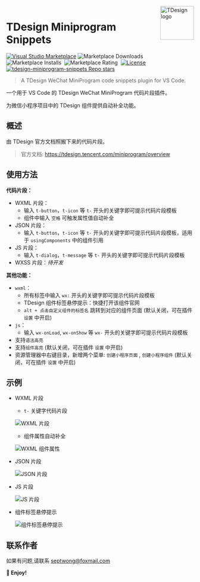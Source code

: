 <img align="right" width="90px" src="https://free2.yunpng.top/2024/10/17/6710e29ecc275.png" alt="TDesign logo" />

# TDesign Miniprogram Snippets

[![Visual Studio Marketplace](https://img.shields.io/visual-studio-marketplace/v/septwong.tdesign-miniprogram-snippets?color=brightgreen&label=Visual%20Studio%20Marketplace)](https://marketplace.visualstudio.com/items?itemName=septwong.tdesign-miniprogram-snippets)
![Marketplace Downloads](https://img.shields.io/visual-studio-marketplace/d/septwong.tdesign-miniprogram-snippets)&nbsp;
![Marketplace Installs](https://img.shields.io/visual-studio-marketplace/i/septwong.tdesign-miniprogram-snippets)&nbsp;
![Marketplace Rating](https://img.shields.io/visual-studio-marketplace/r/septwong.tdesign-miniprogram-snippets)&nbsp;
[![License](https://img.shields.io/badge/license-MIT-green.svg?style=flat)](https://raw.githubusercontent.com/septwong/tdesign-miniprogram-snippets/main/LICENSE)&nbsp;
<a href="https://github.com/septwong/tdesign-miniprogram-snippets">
    <img alt="tdesign-miniprogram-snippets Repo stars" src="https://img.shields.io/github/stars/septwong/tdesign-miniprogram-snippets">
</a>

> A TDesign WeChat MiniProgram code snippets plugin for VS Code.
<!-- providing autocompletion for TDesign components in WeChat MiniProgram projects. -->

一个用于 VS Code 的 TDesign WeChat MiniProgram 代码片段插件。

为微信小程序项目中的 TDesign 组件提供自动补全功能。

<!-- ![TDesign](assets/images/logo.png) -->

## 概述

由 TDesign 官方文档照搬下来的代码片段。  
<!-- 方便自己使用，同时也给需要者提供帮助。 -->

<!-- > 当前适配组件库版本: [`1.6.2` 2024-10-12](https://tdesign.tencent.com/miniprogram/changelog#%F0%9F%8C%88-1-6-1-2024-09-14)   -->
> 官方文档: https://tdesign.tencent.com/miniprogram/overview

## 使用方法

**代码片段：**

- WXML 片段：
  - 输入 `t-button`，`t-icon` 等 `t-` 开头的关键字即可提示代码片段模板
  - 组件中输入 `空格` 可触发属性值自动补全
- JSON 片段：
  - 输入 `t-button`，`t-icon` 等 `t-` 开头的关键字即可提示代码片段模板，适用于 `usingComponents` 中的组件引用
- JS 片段：
  - 输入 `t-dialog`，`t-message` 等 `t-` 开头的关键字即可提示代码片段模板
- WXSS 片段：*待开发*

**其他功能：**

- `wxml`：
  - 所有标签中输入 `wx:` 开头的关键字即可提示代码片段模板
  - TDesign 组件标签悬停提示：快捷打开该组件官网
  - `alt + 点击自定义组件的标签名` 跳转到对应的组件页面 (默认关闭，可在插件 `设置` 中开启) 
- `js`：
  - 输入 `wx-onLoad`, `wx-onShow` 等 `wx-` 开头的关键字即可提示代码片段模板
- 支持`语法高亮`
- 支持`组件高亮` (默认关闭，可在插件 `设置` 中开启) 
- 资源管理器中右键目录，新增两个菜单: `创建小程序页面` , `创建小程序组件` (默认关闭，可在插件 `设置` 中开启) 

## 示例

- WXML 片段

  - `t-` 关键字代码片段

  ![WXML 片段](https://free2.yunpng.top/2024/10/25/671b3e889ec36.gif)

  - 组件属性自动补全

  ![WXML 组件属性](https://free4.yunpng.top/2024/10/30/6721aaa230f20.gif)

- JSON 片段

  ![JSON 片段](https://free2.yunpng.top/2024/10/25/671b3e88a8dc4.gif)

- JS 片段

  ![JS 片段](https://free2.yunpng.top/2024/10/25/671b3e9d84363.gif)

- 组件标签悬停提示

  ![组件标签悬停提示](https://free2.yunpng.top/2024/10/25/671b3e9c3a4e5.gif)

## 联系作者

如果有问题,请联系 septwong@foxmail.com

**🎉 Enjoy!**
